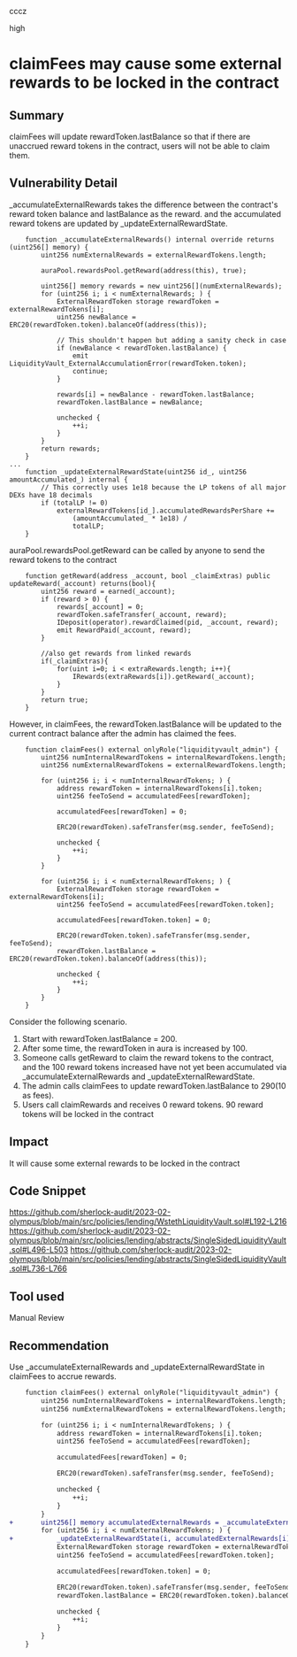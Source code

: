 cccz

high

# claimFees may cause some external rewards to be locked in the contract

## Summary
claimFees will update rewardToken.lastBalance so that if there are unaccrued reward tokens in the contract, users will not be able to claim them.
## Vulnerability Detail
_accumulateExternalRewards takes the difference between the contract's reward token balance and lastBalance as the reward.
and the accumulated reward tokens are updated by _updateExternalRewardState.
```solidity
    function _accumulateExternalRewards() internal override returns (uint256[] memory) {
        uint256 numExternalRewards = externalRewardTokens.length;

        auraPool.rewardsPool.getReward(address(this), true);

        uint256[] memory rewards = new uint256[](numExternalRewards);
        for (uint256 i; i < numExternalRewards; ) {
            ExternalRewardToken storage rewardToken = externalRewardTokens[i];
            uint256 newBalance = ERC20(rewardToken.token).balanceOf(address(this));

            // This shouldn't happen but adding a sanity check in case
            if (newBalance < rewardToken.lastBalance) {
                emit LiquidityVault_ExternalAccumulationError(rewardToken.token);
                continue;
            }

            rewards[i] = newBalance - rewardToken.lastBalance;
            rewardToken.lastBalance = newBalance;

            unchecked {
                ++i;
            }
        }
        return rewards;
    }
...
    function _updateExternalRewardState(uint256 id_, uint256 amountAccumulated_) internal {
        // This correctly uses 1e18 because the LP tokens of all major DEXs have 18 decimals
        if (totalLP != 0)
            externalRewardTokens[id_].accumulatedRewardsPerShare +=
                (amountAccumulated_ * 1e18) /
                totalLP;
    }

```
auraPool.rewardsPool.getReward can be called by anyone to send the reward tokens to the contract
```solidity
    function getReward(address _account, bool _claimExtras) public updateReward(_account) returns(bool){
        uint256 reward = earned(_account);
        if (reward > 0) {
            rewards[_account] = 0;
            rewardToken.safeTransfer(_account, reward);
            IDeposit(operator).rewardClaimed(pid, _account, reward);
            emit RewardPaid(_account, reward);
        }

        //also get rewards from linked rewards
        if(_claimExtras){
            for(uint i=0; i < extraRewards.length; i++){
                IRewards(extraRewards[i]).getReward(_account);
            }
        }
        return true;
    }
```
However, in claimFees, the rewardToken.lastBalance will be updated to the current contract balance after the admin has claimed the fees.
```solidity
    function claimFees() external onlyRole("liquidityvault_admin") {
        uint256 numInternalRewardTokens = internalRewardTokens.length;
        uint256 numExternalRewardTokens = externalRewardTokens.length;

        for (uint256 i; i < numInternalRewardTokens; ) {
            address rewardToken = internalRewardTokens[i].token;
            uint256 feeToSend = accumulatedFees[rewardToken];

            accumulatedFees[rewardToken] = 0;

            ERC20(rewardToken).safeTransfer(msg.sender, feeToSend);

            unchecked {
                ++i;
            }
        }

        for (uint256 i; i < numExternalRewardTokens; ) {
            ExternalRewardToken storage rewardToken = externalRewardTokens[i];
            uint256 feeToSend = accumulatedFees[rewardToken.token];

            accumulatedFees[rewardToken.token] = 0;

            ERC20(rewardToken.token).safeTransfer(msg.sender, feeToSend);
            rewardToken.lastBalance = ERC20(rewardToken.token).balanceOf(address(this));

            unchecked {
                ++i;
            }
        }
    }
```
Consider the following scenario.
1. Start with rewardToken.lastBalance = 200.
2. After some time, the rewardToken in aura is increased by 100.
3. Someone calls getReward to claim the reward tokens to the contract, and the 100 reward tokens increased have not yet been accumulated via _accumulateExternalRewards and _updateExternalRewardState.
4. The admin calls claimFees to update rewardToken.lastBalance to 290(10 as fees).
5. Users call claimRewards and receives 0 reward tokens. 90 reward tokens will be locked in the contract
## Impact
It will cause some external rewards to be locked in the contract
## Code Snippet
https://github.com/sherlock-audit/2023-02-olympus/blob/main/src/policies/lending/WstethLiquidityVault.sol#L192-L216
https://github.com/sherlock-audit/2023-02-olympus/blob/main/src/policies/lending/abstracts/SingleSidedLiquidityVault.sol#L496-L503
https://github.com/sherlock-audit/2023-02-olympus/blob/main/src/policies/lending/abstracts/SingleSidedLiquidityVault.sol#L736-L766
## Tool used

Manual Review

## Recommendation
Use _accumulateExternalRewards and _updateExternalRewardState in claimFees to accrue rewards.
```diff
    function claimFees() external onlyRole("liquidityvault_admin") {
        uint256 numInternalRewardTokens = internalRewardTokens.length;
        uint256 numExternalRewardTokens = externalRewardTokens.length;

        for (uint256 i; i < numInternalRewardTokens; ) {
            address rewardToken = internalRewardTokens[i].token;
            uint256 feeToSend = accumulatedFees[rewardToken];

            accumulatedFees[rewardToken] = 0;

            ERC20(rewardToken).safeTransfer(msg.sender, feeToSend);

            unchecked {
                ++i;
            }
        }
+       uint256[] memory accumulatedExternalRewards = _accumulateExternalRewards();
        for (uint256 i; i < numExternalRewardTokens; ) {
+           _updateExternalRewardState(i, accumulatedExternalRewards[i]);
            ExternalRewardToken storage rewardToken = externalRewardTokens[i];
            uint256 feeToSend = accumulatedFees[rewardToken.token];

            accumulatedFees[rewardToken.token] = 0;

            ERC20(rewardToken.token).safeTransfer(msg.sender, feeToSend);
            rewardToken.lastBalance = ERC20(rewardToken.token).balanceOf(address(this));

            unchecked {
                ++i;
            }
        }
    }
```